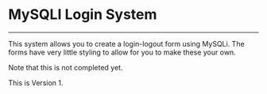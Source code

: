# MySQLI Login System
----

This system allows you to create a login-logout form using MySQLi. The forms have very little styling to allow for you to make these your own.

Note that this is not completed yet.

This is Version 1.